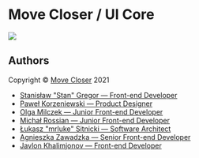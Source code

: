 # Move Closer / UI Core

![](https://img.shields.io/badge/version-1.0.0--beta.5-%23ed0b77)

## Authors

Copyright &copy; [Move Closer](https://movecloser.co) 2021

- [Stanisław "Stan" Gregor — Front-end Developer](mailto:stanislaw.gregor@movecloser.pl)
- [Paweł Korzeniewski — Product Designer](mailto:pawel.korzeniewski@movecloser.pl)
- [Olga Milczek — Junior Front-end Developer](mailto:olga.milczek@movecloser.pl)
- [Michał Rossian — Junior Front-end Developer](mailto:michal.rossian@movecloser.pl)
- [Łukasz "mrluke" Sitnicki — Software Architect](mailto:lukasz.sitnicki@movecloser.pl)
- [Agnieszka Zawadzka — Senior Front-end Developer](mailto:agnieszka.zawadzka@movecloser.pl)
- [Javlon Khalimjonov — Front-end Developer](mailto:javlon.khalimjonov@movecloser.pl)
